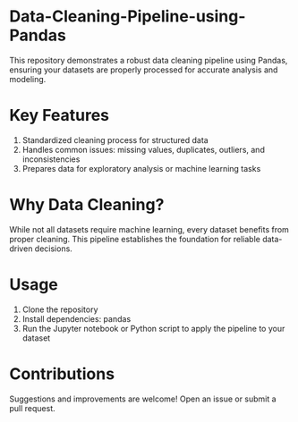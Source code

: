 # Data-Cleaning-Pipeline-using-Pandas
This repository demonstrates a robust data cleaning pipeline using Pandas, ensuring your datasets are properly processed for accurate analysis and modeling.

# Key Features
1. Standardized cleaning process for structured data
2. Handles common issues: missing values, duplicates, outliers, and inconsistencies
3. Prepares data for exploratory analysis or machine learning tasks

# Why Data Cleaning?
While not all datasets require machine learning, every dataset benefits from proper cleaning. This pipeline establishes the foundation for reliable data-driven decisions.

# Usage
1. Clone the repository
2. Install dependencies: pandas
3. Run the Jupyter notebook or Python script to apply the pipeline to your dataset

# Contributions
Suggestions and improvements are welcome! Open an issue or submit a pull request.
